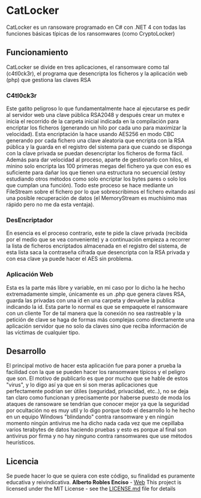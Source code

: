 # CatLocker
CatLocker es un ransoware programado en C# con .NET 4 con todas las funciones básicas típicas de los ransomwares (como CryptoLocker)

## Funcionamiento
CatLocker se divide en tres aplicaciones, el ransomware como tal (c4tl0ck3r), el programa que desencripta los ficheros y la aplicación web (php) que gestiona las claves RSA

### C4tl0ck3r
Este gatito peligroso lo que fundamentalmente hace al ejecutarse es pedir al servidor web una clave pública RSA2048 y después crear un mutex e inicia el recorrido de la carpeta inicial indicada en la compilación para encriptar los ficheros (generando un hilo por cada uno para maximizar la velocidad).
Esta encriptación la hace usando AES256 en modo CBC generando por cada fichero una clave aleatoria que encripta con la RSA pública y la guarda en el registro del sistema para que cuando se disponga con la clave privada se puedan desencriptar los ficheros de forma fácil.
Además para dar velocidad al proceso, aparte de gestionarlo con hilos, el minino solo encripta las 100 primeras megas del fichero ya que con eso es suficiente para dañar los que tienen una estructura no secuencial (estoy estudiando otros métodos como solo encriptar los bytes pares o solo los que cumplan una función).
Todo este proceso se hace mediante un FileStream sobre el fichero por lo que sobrescribimos el fichero evitando así una posible recuperación de datos (el MemoryStream es muchísimo mas rápido pero no me da esta ventaja).

### DesEncriptador
En esencia es el proceso contrario, este te pide la clave privada (recibida por el medio que se vea conveniente) y a continuación empieza a recorrer la lista de ficheros encriptados almacenada en el registro del sistema, de esta lista saca la contraseña cifrada que desencripta con la RSA privada y con esa clave ya puede hacer el AES sin problema.

### Aplicación Web
Esta es la parte más libre y variable, en mi caso por lo dicho la he hecho extremadamente simple, únicamente es un .php que genera claves RSA, guarda las privadas con una id en una carpeta y devuelve la publica indicando la id.
Esta parte lo normal es que se empaquete el ransomware con un cliente Tor de tal manera que la conexión no sea rastreable y la petición de clave se haga de formas más complejas como directamente una aplicación servidor que no solo da claves sino que reciba información de las víctimas de cualquier tipo.

## Desarrollo
El principal motivo de hacer esta aplicación fue para poner a prueba la facilidad con la que se pueden hacer los ransomware típicos y el peligro que son.
El motivo de publicarlo es que por mucho que se hable de estos "virus", y lo digo así ya que en si son meras aplicaciones que perfectamente podrían ser útiles (seguridad, privacidad, etc..), no se deja tan claro como funcionan y precisamente por haberse puesto de moda los ataques de ransoware se tendrían que conocer mejor ya que la seguridad por ocultación no es muy util y lo digo porque todo el desarrollo lo he hecho en un equipo Windows "blindando" contra ransomware y en ningún momento ningún antivirus me ha dicho nada cada vez que me cepillaba varios terabytes de datos haciendo pruebas y esto es porque al final son antivirus por firma y no hay ninguno contra ransomwares que use métodos heurísticos.

## Licencia
Se puede hacer lo que se quiera con este código, su finalidad es puramente educativa y reivindicativa.
**Alberto Robles Enciso** - [Web](https://alb1183.es)
This project is licensed under the MIT License - see the [LICENSE.md](LICENSE.md) file for details